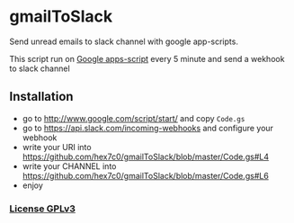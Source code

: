 # gmailToSlack

Send unread emails to slack channel with google app-scripts.

This script run on [Google apps-script](https://developers.google.com/apps-script/) every 5 minute and send a wekhook to slack channel

## Installation

 * go to http://www.google.com/script/start/ and copy `Code.gs`
 * go to https://api.slack.com/incoming-webhooks and configure your webhook
 * write your URI into https://github.com/hex7c0/gmailToSlack/blob/master/Code.gs#L4
 * write your CHANNEL into https://github.com/hex7c0/gmailToSlack/blob/master/Code.gs#L6
 * enjoy

### [License GPLv3](LICENSE)
